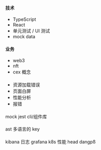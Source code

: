 #### 技术

- TypeScript
- React
- 单元测试 / UI 测试
- mock data

#### 业务

- web3
- nft
- cex 概念

####

- 资源加载错误
- 页面白屏
- 性能分析
- 报错

####
mock
jest
cli/组件库

####
ast 多语言的 key

####
kibana 日志
grafana k8s 性能
head dangpß